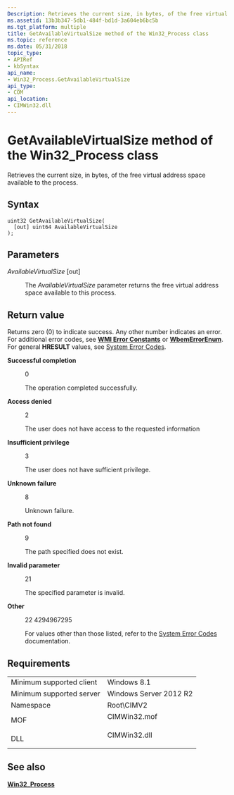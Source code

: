 ```yaml
---
Description: Retrieves the current size, in bytes, of the free virtual address space available to the process.
ms.assetid: 13b3b347-5db1-484f-bd1d-3a604eb6bc5b
ms.tgt_platform: multiple
title: GetAvailableVirtualSize method of the Win32_Process class
ms.topic: reference
ms.date: 05/31/2018
topic_type: 
- APIRef
- kbSyntax
api_name: 
- Win32_Process.GetAvailableVirtualSize
api_type: 
- COM
api_location: 
- CIMWin32.dll
---
```


# GetAvailableVirtualSize method of the Win32\_Process class

Retrieves the current size, in bytes, of the free virtual address space available to the process.

## Syntax


```mof
uint32 GetAvailableVirtualSize(
  [out] uint64 AvailableVirtualSize
);
```



## Parameters

<dl> <dt>

*AvailableVirtualSize* \[out\]
</dt> <dd>

The *AvailableVirtualSize* parameter returns the free virtual address space available to this process.

</dd> </dl>

## Return value

Returns zero (0) to indicate success. Any other number indicates an error. For additional error codes, see [**WMI Error Constants**](/windows/desktop/WmiSdk/wmi-error-constants) or [**WbemErrorEnum**](/windows/desktop/api/wbemdisp/ne-wbemdisp-wbemerrorenum). For general **HRESULT** values, see [System Error Codes](/windows/desktop/Debug/system-error-codes).

<dl> <dt>

**Successful completion**
</dt> <dd>

0

The operation completed successfully.

</dd> <dt>

**Access denied**
</dt> <dd>

2

The user does not have access to the requested information

</dd> <dt>

**Insufficient privilege**
</dt> <dd>

3

The user does not have sufficient privilege.

</dd> <dt>

**Unknown failure**
</dt> <dd>

8

Unknown failure.

</dd> <dt>

**Path not found**
</dt> <dd>

9

The path specified does not exist.

</dd> <dt>

**Invalid parameter**
</dt> <dd>

21

The specified parameter is invalid.

</dd> <dt>

**Other**
</dt> <dd>

22 4294967295

For values other than those listed, refer to the [System Error Codes](/windows/desktop/Debug/system-error-codes) documentation.

</dd> </dl>

## Requirements



|                                     |                                                                                         |
|-------------------------------------|-----------------------------------------------------------------------------------------|
| Minimum supported client<br/> | Windows 8.1<br/>                                                                  |
| Minimum supported server<br/> | Windows Server 2012 R2<br/>                                                       |
| Namespace<br/>                | Root\\CIMV2<br/>                                                                  |
| MOF<br/>                      | <dl> <dt>CIMWin32.mof</dt> </dl> |
| DLL<br/>                      | <dl> <dt>CIMWin32.dll</dt> </dl> |



## See also

<dl> <dt>

[**Win32\_Process**](win32-process.md)
</dt> </dl>

 

